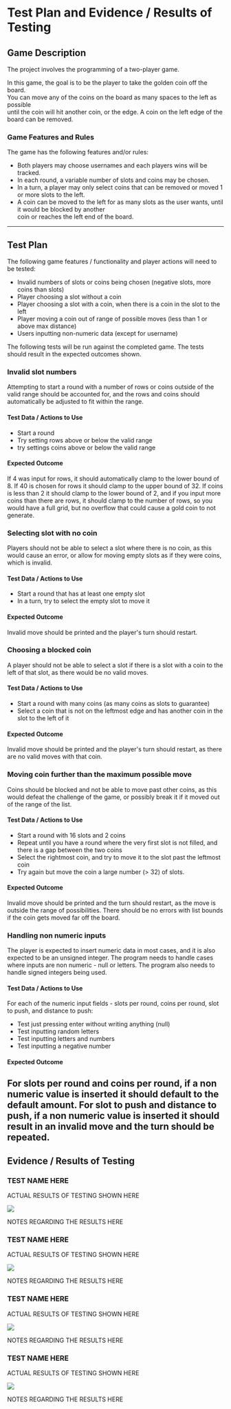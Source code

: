 # Test Plan and Evidence / Results of Testing

## Game Description

The project involves the programming of a two-player game.

In this game, the goal is to be the player to take the golden coin off the board.  
You can move any of the coins on the board as many spaces to the left as possible  
until the coin will hit another coin, or the edge. A coin on the left edge of the  
board can be removed.


### Game Features and Rules

The game has the following features and/or rules:

- Both players may choose usernames and each players wins will be tracked.
- In each round, a variable number of slots and coins may be chosen.
- In a turn, a player may only select coins that can be removed or moved 1 or more slots to the left.
- A coin can be moved to the left for as many slots as the user wants, until it would be blocked by another  
coin or reaches the left end of the board.

---

## Test Plan

The following game features / functionality and player actions will need to be tested:

- Invalid numbers of slots or coins being chosen (negative slots, more coins than slots)
- Player choosing a slot without a coin
- Player choosing a slot with a coin, when there is a coin in the slot to the left
- Player moving a coin out of range of possible moves (less than 1 or above max distance)
- Users inputting non-numeric data (except for username)

The following tests will be run against the completed game. The tests should result in the expected outcomes shown.


### Invalid slot numbers

Attempting to start a round with a number of rows or coins outside of the valid range should
be accounted for, and the rows and coins should automatically be adjusted to fit within the range.

#### Test Data / Actions to Use

- Start a round
- Try setting rows above or below the valid range
- try settings coins above or below the valid range

#### Expected Outcome

If 4 was input for rows, it should automatically clamp to the lower bound of 8. If 40 is chosen for rows it should
clamp to the upper bound of 32.
If coins is less than 2 it should clamp to the lower bound of 2, and if you input more coins than there are rows,
it should clamp to the number of rows, so you would have a full grid, but no overflow that could cause a gold coin
to not generate.


### Selecting slot with no coin

Players should not be able to select a slot where there is no coin, as this would cause an error, or allow for moving empty slots as if they were coins, which is invalid.

#### Test Data / Actions to Use

- Start a round that has at least one empty slot
- In a turn, try to select the empty slot to move it

#### Expected Outcome

Invalid move should be printed and the player's turn should restart.


### Choosing a blocked coin

A player should not be able to select a slot if there is a slot with a coin to the left of that slot, as there would be no valid moves.

#### Test Data / Actions to Use

- Start a round with many coins (as many coins as slots to guarantee)
- Select a coin that is not on the leftmost edge and has another coin in the slot to the left of it

#### Expected Outcome

Invalid move should be printed and the player's turn should restart, as there are no valid moves with that coin.


### Moving coin further than the maximum possible move

Coins should be blocked and not be able to move past other coins, as this would defeat the challenge of the game, or possibly break it if it moved out of the range of the list.

#### Test Data / Actions to Use

- Start a round with 16 slots and 2 coins
- Repeat until you have a round where the very first slot is not filled, and there is a gap between the two coins
- Select the rightmost coin, and try to move it to the slot past the leftmost coin
- Try again but move the coin a large number (> 32) of slots.

#### Expected Outcome

Invalid move should be printed and the turn should restart, as the move is outside the range of possibilities. There should be no errors with list bounds if the coin gets moved far off the board.


### Handling non numeric inputs

The player is expected to insert numeric data in most cases, and it is also expected to be an unsigned integer. The program needs to handle cases where inputs are non numeric - null or letters. The program also needs to handle signed integers being used.

#### Test Data / Actions to Use

For each of the numeric input fields - slots per round, coins per round, slot to push, and distance to push:
- Test just pressing enter without writing anything (null)
- Test inputting random letters
- Test inputting letters and numbers
- Test inputting a negative number

#### Expected Outcome

For slots per round and coins per round, if a non numeric value is inserted it should default to the default amount.
For slot to push and distance to push, if a non numeric value is inserted it should result in an invalid move and the turn should be repeated.
---


## Evidence / Results of Testing

### TEST NAME HERE

ACTUAL RESULTS OF TESTING SHOWN HERE

![](images/placeholder.jpg)

NOTES REGARDING THE RESULTS HERE


### TEST NAME HERE

ACTUAL RESULTS OF TESTING SHOWN HERE

![](images/placeholder.jpg)

NOTES REGARDING THE RESULTS HERE


### TEST NAME HERE

ACTUAL RESULTS OF TESTING SHOWN HERE

![](images/placeholder.jpg)

NOTES REGARDING THE RESULTS HERE


### TEST NAME HERE

ACTUAL RESULTS OF TESTING SHOWN HERE

![](images/placeholder.jpg)

NOTES REGARDING THE RESULTS HERE

